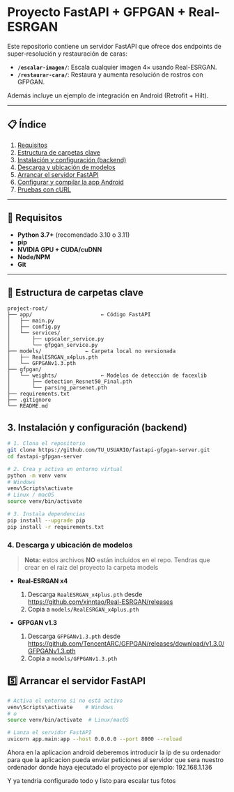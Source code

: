 # Proyecto FastAPI + GFPGAN + Real-ESRGAN

Este repositorio contiene un servidor FastAPI que ofrece dos endpoints de super-resolución y restauración de caras:

- **`/escalar-imagen/`**: Escala cualquier imagen 4× usando Real-ESRGAN.  
- **`/restaurar-cara/`**: Restaura y aumenta resolución de rostros con GFPGAN.

Además incluye un ejemplo de integración en Android (Retrofit + Hilt).

---

## 📋 Índice

1. [Requisitos](#-requisitos)  
2. [Estructura de carpetas clave](#-estructura-de-carpetas-clave)  
3. [Instalación y configuración (backend)](#-instalación-y-configuración-backend)  
4. [Descarga y ubicación de modelos](#-descarga-y-ubicación-de-modelos)  
5. [Arrancar el servidor FastAPI](#-arrancar-el-servidor-fastapi)  
6. [Configurar y compilar la app Android](#-configurar-y-compilar-la-app-android)  
7. [Pruebas con cURL](#-pruebas-con-curl)  

---

## 🔧 Requisitos

- **Python 3.7+** (recomendado 3.10 o 3.11)  
- **pip**  
- **NVIDIA GPU + CUDA/cuDNN**  
- **Node/NPM**
- **Git**  

---

## 📂 Estructura de carpetas clave

```text
project-root/
├── app/                      ← Código FastAPI
│   ├── main.py
│   ├── config.py
│   └── services/
│       ├── upscaler_service.py
│       └── gfpgan_service.py
├── models/              ← Carpeta local no versionada
│   ├── RealESRGAN_x4plus.pth
│   └── GFPGANv1.3.pth
├── gfpgan/
│   └── weights/              ← Modelos de detección de facexlib
│       ├── detection_Resnet50_Final.pth
│       └── parsing_parsenet.pth
├── requirements.txt
├── .gitignore
└── README.md
```
## 3. Instalación y configuración (backend)

```bash
# 1. Clona el repositorio
git clone https://github.com/TU_USUARIO/fastapi-gfpgan-server.git
cd fastapi-gfpgan-server

# 2. Crea y activa un entorno virtual
python -m venv venv
# Windows
venv\Scripts\activate
# Linux / macOS
source venv/bin/activate

# 3. Instala dependencias
pip install --upgrade pip
pip install -r requirements.txt
```

### 4. Descarga y ubicación de modelos

> **Nota:** estos archivos **NO** están incluidos en el repo. Tendras que crear en el raiz del proyecto la carpeta models

- **Real-ESRGAN x4**  
  1. Descarga `RealESRGAN_x4plus.pth` desde  
     https://github.com/xinntao/Real-ESRGAN/releases  
  2. Copia a `models/RealESRGAN_x4plus.pth`

- **GFPGAN v1.3**  
  1. Descarga `GFPGANv1.3.pth` desde  
     https://github.com/TencentARC/GFPGAN/releases/download/v1.3.0/GFPGANv1.3.pth  
  2. Copia a `models/GFPGANv1.3.pth` 

## 5️⃣ Arrancar el servidor FastAPI

```bash
# Activa el entorno si no está activo
venv\Scripts\activate    # Windows
# o
source venv/bin/activate  # Linux/macOS

# Lanza el servidor FastAPI
uvicorn app.main:app --host 0.0.0.0 --port 8000 --reload
```

Ahora en la aplicacion android deberemos introducir la ip de su ordenador para que la aplicacion pueda enviar peticiones al servidor que sera nuestro ordenador donde haya ejecutado el proyecto por ejemplo: 192.168.1.136

Y ya tendria configurado todo y listo para escalar tus fotos

